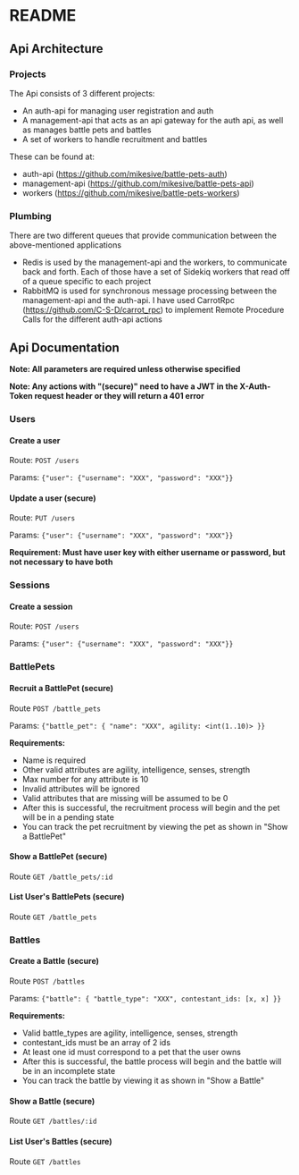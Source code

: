# README

## Api Architecture

### Projects

The Api consists of 3 different projects:
* An auth-api for managing user registration and auth
* A management-api that acts as an api gateway for the auth api, as well as manages battle pets and battles
* A set of workers to handle recruitment and battles

These can be found at:
* auth-api (https://github.com/mikesive/battle-pets-auth)
* management-api (https://github.com/mikesive/battle-pets-api)
* workers (https://github.com/mikesive/battle-pets-workers)

### Plumbing

There are two different queues that provide communication between the above-mentioned applications
* Redis is used by the management-api and the workers, to communicate back and forth. Each of those have a set of Sidekiq workers that read off of a queue specific to each project
* RabbitMQ is used for synchronous message processing between the management-api and the auth-api. I have used CarrotRpc (https://github.com/C-S-D/carrot_rpc) to implement Remote Procedure Calls for the different auth-api actions

## Api Documentation
**Note: All parameters are required unless otherwise specified**

**Note: Any actions with "(secure)" need to have a JWT in the X-Auth-Token request header or they will return a 401 error**

### Users
#### Create a user
Route: `POST /users`

Params: `{"user": {"username": "XXX", "password": "XXX"}}`

#### Update a user (secure)
Route: `PUT /users`

Params: `{"user": {"username": "XXX", "password": "XXX"}}`

**Requirement: Must have user key with either username or password, but not necessary to have both**

### Sessions
#### Create a session
Route: `POST /users`

Params: `{"user": {"username": "XXX", "password": "XXX"}}`

### BattlePets
#### Recruit a BattlePet (secure)
Route `POST /battle_pets`

Params: `{"battle_pet": { "name": "XXX", agility: <int(1..10)> }}`

**Requirements:**

* Name is required
* Other valid attributes are agility, intelligence, senses, strength
* Max number for any attribute is 10
* Invalid attributes will be ignored
* Valid attributes that are missing will be assumed to be 0
* After this is successful, the recruitment process will begin and the pet will be in a pending state
* You can track the pet recruitment by viewing the pet as shown in "Show a BattlePet"

#### Show a BattlePet (secure)
Route `GET /battle_pets/:id`

#### List User's BattlePets (secure)
Route `GET /battle_pets`

### Battles
#### Create a Battle (secure)
Route `POST /battles`

Params: `{"battle": { "battle_type": "XXX", contestant_ids: [x, x] }}`

**Requirements:**

* Valid battle_types are agility, intelligence, senses, strength
* contestant_ids must be an array of 2 ids
* At least one id must correspond to a pet that the user owns
* After this is successful, the battle process will begin and the battle will be in an incomplete state
* You can track the battle by viewing it as shown in "Show a Battle"

#### Show a Battle (secure)
Route `GET /battles/:id`

#### List User's Battles (secure)
Route `GET /battles`
